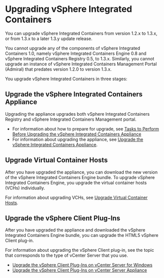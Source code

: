 # Upgrading vSphere Integrated Containers #

You can upgrade vSphere Integrated Containers from version 1.2.x to 1.3.x, or from 1.3.x to a later 1.3.y update release.

You cannot upgrade any of the components of vSphere Integrated Containers 1.0, namely vSphere Integrated Containers Engine 0.8 and vSphere Integrated Containers Registry 0.5, to 1.3.x. Similarly, you cannot upgrade an instance of vSphere Integrated Containers Management Portal (Admiral) that predates version 1.2.0 to version 1.3.x.

You upgrade vSphere Integrated Containers in three stages: 

## Upgrade the vSphere Integrated Containers Appliance

Upgrading the appliance upgrades both vSphere Integrated Containers Registry and vSphere Integrated Containers Management portal. 

- For information about how to prepare for upgrade, see [Tasks to Perform Before Upgrading the vSphere Integrated Containers Appliance](pre_upgrade_tasks.md) 
- For information about upgrading the appliance, see [Upgrade the vSphere Integrated Containers Appliance](upgrade_appliance.md). 

## Upgrade Virtual Container Hosts

After you have upgraded the appliance, you can download the new version of the vSphere Integrated Containers Engine bundle. To upgrade vSphere Integrated Containers Engine, you upgrade the virtual container hosts (VCHs) individually. 

For information about upgrading VCHs, see [Upgrade Virtual Container Hosts](upgrade_vch.md).

## Upgrade the vSphere Client Plug-Ins

After you have upgraded the appliance and downloaded the vSphere Integrated Containers Engine bundle, you can upgrade the HTML5 vSphere Client plug-in. 

For information about upgrading the vSphere Client plug-in, see the topic that corresponds to the type of vCenter Server that you use.

- [Upgrade the vSphere Client Plug-Ins on vCenter Server for Windows](upgrade_h5_plugin_windows.md)
- [Upgrade the vSphere Client Plug-Ins on vCenter Server Appliance](upgrade_h5_plugin_vcsa.md)
